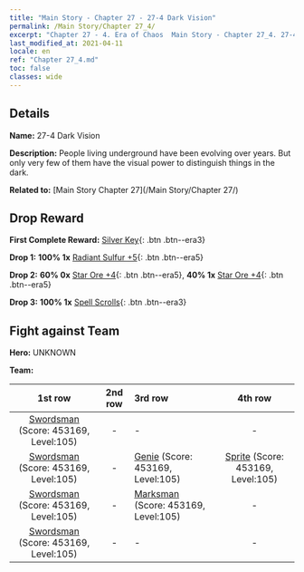 ```yaml
---
title: "Main Story - Chapter 27 - 27-4 Dark Vision"
permalink: /Main Story/Chapter 27_4/
excerpt: "Chapter 27 - 4. Era of Chaos  Main Story - Chapter 27_4. 27-4 Dark Vision"
last_modified_at: 2021-04-11
locale: en
ref: "Chapter 27_4.md"
toc: false
classes: wide
---
```


## Details

 **Name:** 27-4 Dark Vision

 **Description:** People living underground have been evolving over years. But only very few of them have the visual power to distinguish things in the dark.

 **Related to:** [Main Story Chapter 27](/Main Story/Chapter 27/)

## Drop Reward

 **First Complete Reward:** [Silver Key](/Items/con_693/){: .btn .btn--era3}

 **Drop 1:** **100% 1x** [Radiant Sulfur +5](/Items/mat_99/){: .btn .btn--era5}

 **Drop 2:** **60% 0x** [Star Ore +4](/Items/mat_89/){: .btn .btn--era5}, **40% 1x** [Star Ore +4](/Items/mat_89/){: .btn .btn--era5}

 **Drop 3:** **100% 1x** [Spell Scrolls](/Items/con_694/){: .btn .btn--era3}


## Fight against Team
 **Hero:** UNKNOWN

 **Team:**


  | 1st row | 2nd row | 3rd row | 4th row |
  |:----:|:----:|:----|:----:|
  | [Swordsman](/units/Swordsman/) (Score: 453169, Level:105)  | - | - | - |
  | [Swordsman](/units/Swordsman/) (Score: 453169, Level:105)  | - | [Genie](/units/Genie/) (Score: 453169, Level:105)  | [Sprite](/units/Sprite/) (Score: 453169, Level:105)  |
  | [Swordsman](/units/Swordsman/) (Score: 453169, Level:105)  | - | [Marksman](/units/Marksman/) (Score: 453169, Level:105)  | - |
  | [Swordsman](/units/Swordsman/) (Score: 453169, Level:105)  | - | - | - |


